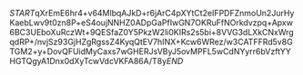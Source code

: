 $START$qXrEmE6hr4+v64MlbqAJkD+r6jArC4pXYtCt2eIFPDFZnmoUn2JurHyKaebLwv9t0zn8P+eS4oujNNHZ0ADpGaPfIwGN7OKRuFfNOrkdvzpq+Apxw6BC3UEboXuRczWt+9QESfaZ0Y5PkzW2li0KIRs2s5bi+8VVG3dLXkCNxWrgqdRP+/nvjSz93GjHZgRgssZ4KyqQtEV7hINX+Kcw6WRez/w3CATFFRd5v8GTGM2+y+DovQFUidMyCaxs7wGHERJsVByJ5ovMPFL5wCdNYyrr6bVzftYYHGTQgyA1Dnx0dXyTcwVdcVKFA86A/T8y$END$